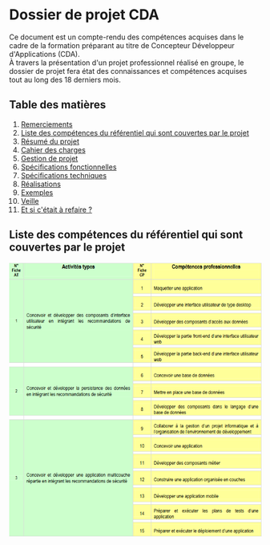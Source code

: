 # Dossier de projet CDA

Ce document est un compte-rendu des compétences acquises dans le cadre de la formation préparant au titre de Concepteur Développeur d'Applications (CDA).  
À travers la présentation d'un projet professionnel réalisé en groupe, le dossier de projet fera état des connaissances et compétences acquises tout au long des 18 derniers mois.  

## Table des matières

1. [Remerciements](Remerciements/remerciements.md)
2. [Liste des compétences du référentiel qui sont couvertes par le projet](#liste-des-compétences-du-référentiel-qui-sont-couvertes-par-le-projet)
3. [Résumé du projet](Résumé%20du%20projet/résumé_du_projet.md)
4. [Cahier des charges](Cahier%20des%20charges/cahier_des_charges.md)
5. [Gestion de projet](Gestion%20de%20projet/gestion_de_projet.md)
6. [Spécifications fonctionnelles](Spécifications%20fonctionnelles/README.md)
7. [Spécifications techniques](Spécifications%20techniques/README.md)
8. [Réalisations](Réalisations/réalisations.md)
9. [Exemples](Exemples/README.md)
10. [Veille](Veille/veille.md)
11. [Et si c'était à refaire ?](Retrospective/retrospective.md)

## Liste des compétences du référentiel qui sont couvertes par le projet

![reac](assets/reac.png)
